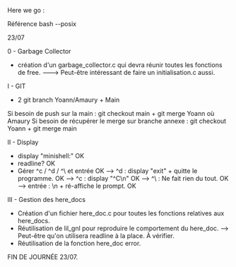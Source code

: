 Here we go :

Référence bash --posix

23/07

0 - Garbage Collector

- création d'un garbage_collector.c qui devra réunir toutes les fonctions de free.
---> Peut-être intéressant de faire un initialisation.c aussi.

I - GIT 

- 2 git branch Yoann/Amaury + Main

Si besoin de push sur la main : git checkout main + git merge Yoann où Amaury
Si besoin de récupérer le merge sur branche annexe : git checkout Yoann + git merge main

II - Display  

- display "minishell:"					OK
- readline?						OK
- Gérer ^c / ^d / ^\ et entrée				OK
--> ^d : display "exit" + quitte le programme. 	OK
--> ^c : display "^C\n"				OK
--> ^\ : Ne fait rien du tout. 				OK
--> entrée : \n + ré-affiche le prompt.			OK

III - Gestion des here_docs

- Création d'un fichier here_doc.c pour toutes les fonctions relatives aux here_docs.
- Réutilisation de lil_gnl pour reproduire le comportement du here_doc. 
--> Peut-être qu'on utilisera readline à la place. À vérifier. 
- Réutilisation de la fonction here_doc error.


FIN DE JOURNÉE 23/07.
